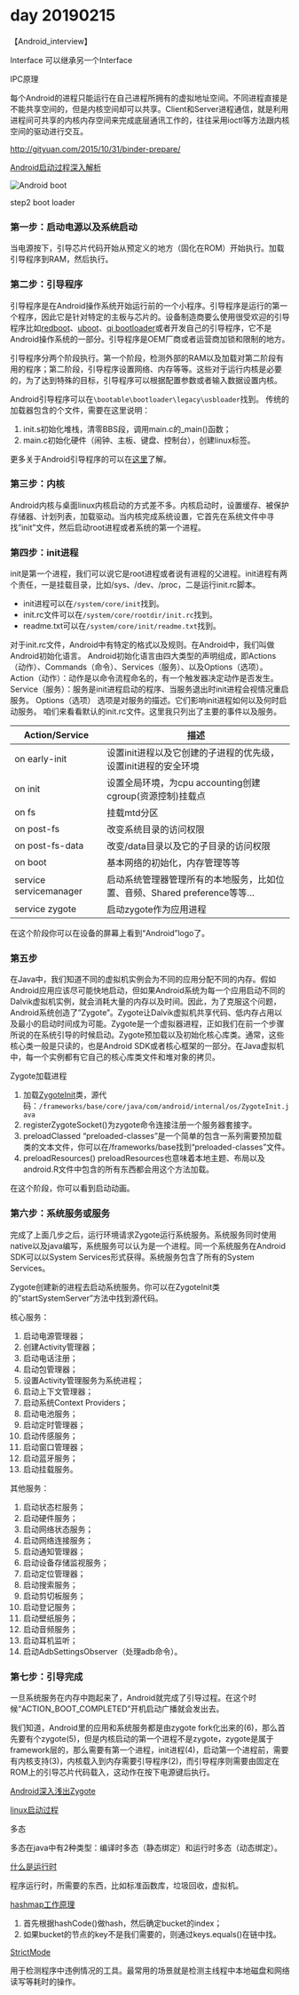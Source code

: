 # day 20190215

【Android_interview】

Interface 可以继承另一个Interface

IPC原理

每个Android的进程只能运行在自己进程所拥有的虚拟地址空间。不同进程直接是不能共享空间的，但是内核空间却可以共享。Client和Server进程通信，就是利用进程间可共享的内核内存空间来完成底层通讯工作的，往往采用ioctl等方法跟内核空间的驱动进行交互。

http://gityuan.com/2015/10/31/binder-prepare/

[Android启动过程深入解析](http://blog.jobbole.com/67931/)



![Android boot](..\resources\Android启动流程图.png)

step2 boot loader

### 第一步：启动电源以及系统启动

当电源按下，引导芯片代码开始从预定义的地方（固化在ROM）开始执行。加载引导程序到RAM，然后执行。

### 第二步：引导程序

引导程序是在Android操作系统开始运行前的一个小程序。引导程序是运行的第一个程序，因此它是针对特定的主板与芯片的。设备制造商要么使用很受欢迎的引导程序比如[redboot](http://ecos.sourceware.org/redboot/)、[uboot](http://www.denx.de/wiki/U-Boot)、[qi bootloader](http://wiki.openmoko.org/wiki/Qi)或者开发自己的引导程序，它不是Android操作系统的一部分。引导程序是OEM厂商或者运营商加锁和限制的地方。

引导程序分两个阶段执行。第一个阶段，检测外部的RAM以及加载对第二阶段有用的程序；第二阶段，引导程序设置网络、内存等等。这些对于运行内核是必要的，为了达到特殊的目标，引导程序可以根据配置参数或者输入数据设置内核。

Android引导程序可以在`\bootable\bootloader\legacy\usbloader`找到。
传统的加载器包含的个文件，需要在这里说明：

1. init.s初始化堆栈，清零BBS段，调用main.c的_main()函数；
2. main.c初始化硬件（闹钟、主板、键盘、控制台），创建linux标签。

更多关于Android引导程序的可以在[这里](https://motorola-global-portal.custhelp.com/app/answers/detail/a_id/86208/~/bootloader-frequently-asked-questions)了解。

### 第三步：内核

Android内核与桌面linux内核启动的方式差不多。内核启动时，设置缓存、被保护存储器、计划列表，加载驱动。当内核完成系统设置，它首先在系统文件中寻找”init”文件，然后启动root进程或者系统的第一个进程。

### 第四步：init进程

init是第一个进程，我们可以说它是root进程或者说有进程的父进程。init进程有两个责任，一是挂载目录，比如/sys、/dev、/proc，二是运行init.rc脚本。

- init进程可以在`/system/core/init`找到。
- init.rc文件可以在`/system/core/rootdir/init.rc`找到。
- readme.txt可以在`/system/core/init/readme.txt`找到。

对于init.rc文件，Android中有特定的格式以及规则。在Android中，我们叫做Android初始化语言。
Android初始化语言由四大类型的声明组成，即Actions（动作）、Commands（命令）、Services（服务）、以及Options（选项）。
Action（动作）：动作是以命令流程命名的，有一个触发器决定动作是否发生。
Service（服务）：服务是init进程启动的程序、当服务退出时init进程会视情况重启服务。
Options（选项）
选项是对服务的描述。它们影响init进程如何以及何时启动服务。
咱们来看看默认的init.rc文件。这里我只列出了主要的事件以及服务。

| Action/Service         | 描述                                                         |
| ---------------------- | ------------------------------------------------------------ |
| on early-init          | 设置init进程以及它创建的子进程的优先级，设置init进程的安全环境 |
| on init                | 设置全局环境，为cpu accounting创建cgroup(资源控制)挂载点     |
| on fs                  | 挂载mtd分区                                                  |
| on post-fs             | 改变系统目录的访问权限                                       |
| on post-fs-data        | 改变/data目录以及它的子目录的访问权限                        |
| on boot                | 基本网络的初始化，内存管理等等                               |
| service servicemanager | 启动系统管理器管理所有的本地服务，比如位置、音频、Shared preference等等… |
| service zygote         | 启动zygote作为应用进程                                       |

在这个阶段你可以在设备的屏幕上看到“Android”logo了。

### 第五步

在Java中，我们知道不同的虚拟机实例会为不同的应用分配不同的内存。假如Android应用应该尽可能快地启动，但如果Android系统为每一个应用启动不同的Dalvik虚拟机实例，就会消耗大量的内存以及时间。因此，为了克服这个问题，Android系统创造了”Zygote”。Zygote让Dalvik虚拟机共享代码、低内存占用以及最小的启动时间成为可能。Zygote是一个虚拟器进程，正如我们在前一个步骤所说的在系统引导的时候启动。Zygote预加载以及初始化核心库类。通常，这些核心类一般是只读的，也是Android SDK或者核心框架的一部分。在Java虚拟机中，每一个实例都有它自己的核心库类文件和堆对象的拷贝。

Zygote加载进程

1. 加载[ZygoteInit](http://grepcode.com/file/repository.grepcode.com/java/ext/com.google.android/android/2.2_r1.1/com/android/internal/os/ZygoteInit.java)类，源代码：`/frameworks/base/core/java/com/android/internal/os/ZygoteInit.java`
2. registerZygoteSocket()为zygote命令连接注册一个服务器套接字。
3. preloadClassed “preloaded-classes”是一个简单的包含一系列需要预加载类的文本文件，你可以在<Android Source>/frameworks/base找到“preloaded-classes”文件。
4. preloadResources() preloadResources也意味着本地主题、布局以及android.R文件中包含的所有东西都会用这个方法加载。

在这个阶段，你可以看到启动动画。

### 第六步：系统服务或服务

完成了上面几步之后，运行环境请求Zygote运行系统服务。系统服务同时使用native以及java编写，系统服务可以认为是一个进程。同一个系统服务在Android SDK可以以System Services形式获得。系统服务包含了所有的System Services。

Zygote创建新的进程去启动系统服务。你可以在ZygoteInit类的”startSystemServer”方法中找到源代码。

核心服务：

1. 启动电源管理器；
2. 创建Activity管理器；
3. 启动电话注册；
4. 启动包管理器；
5. 设置Activity管理服务为系统进程；
6. 启动上下文管理器；
7. 启动系统Context Providers；
8. 启动电池服务；
9. 启动定时管理器；
10. 启动传感服务；
11. 启动窗口管理器；
12. 启动蓝牙服务；
13. 启动挂载服务。

其他服务：

1. 启动状态栏服务；
2. 启动硬件服务；
3. 启动网络状态服务；
4. 启动网络连接服务；
5. 启动通知管理器；
6. 启动设备存储监视服务；
7. 启动定位管理器；
8. 启动搜索服务；
9. 启动剪切板服务；
10. 启动登记服务；
11. 启动壁纸服务；
12. 启动音频服务；
13. 启动耳机监听；
14. 启动AdbSettingsObserver（处理adb命令）。

### 第七步：引导完成

一旦系统服务在内存中跑起来了，Android就完成了引导过程。在这个时候“ACTION_BOOT_COMPLETED”开机启动广播就会发出去。

我们知道，Android里的应用和系统服务都是由zygote fork化出来的(6)，那么首先要有个zygote(5)，但是内核启动的第一个进程不是zygote，zygote是属于framework层的，那么需要有第一个进程，init进程(4)，启动第一个进程前，需要有内核支持(3)，内核载入到内存需要引导程序(2)，而引导程序则需要由固定在ROM上的引导芯片代码载入，这动作在按下电源键后执行。

[Android深入浅出Zygote](https://www.cnblogs.com/innost/archive/2011/01/26/1945769.html)

[linux启动过程](https://www.ibm.com/developerworks/linux/library/l-linuxboot/)

多态

多态在java中有2种类型：编译时多态（静态绑定）和运行时多态（动态绑定）。

[什么是运行时](https://stackoverflow.com/questions/3900549/what-is-runtime)

程序运行时，所需要的东西，比如标准函数库，垃圾回收，虚拟机。

[hashmap工作原理](https://yikun.github.io/2015/04/01/Java-HashMap%E5%B7%A5%E4%BD%9C%E5%8E%9F%E7%90%86%E5%8F%8A%E5%AE%9E%E7%8E%B0/)

1. 首先根据hashCode()做hash，然后确定bucket的index；
2. 如果bucket的节点的key不是我们需要的，则通过keys.equals()在链中找。

[StrictMode](https://droidyue.com/blog/2015/09/26/android-tuning-tool-strictmode/)

用于检测程序中违例情况的工具。最常用的场景就是检测主线程中本地磁盘和网络读写等耗时的操作。





